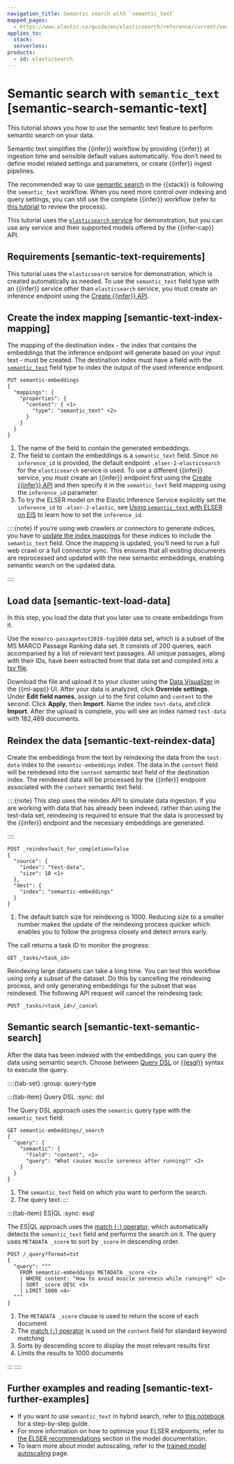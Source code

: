 ```yaml
---
navigation_title: Semantic search with `semantic_text`
mapped_pages:
  - https://www.elastic.co/guide/en/elasticsearch/reference/current/semantic-search-semantic-text.html
applies_to:
  stack:
  serverless:
products:
  - id: elasticsearch
---
```


# Semantic search with `semantic_text` [semantic-search-semantic-text]

This tutorial shows you how to use the semantic text feature to perform semantic search on your data.

Semantic text simplifies the {{infer}} workflow by providing {{infer}} at ingestion time and sensible default values automatically. You don’t need to define model related settings and parameters, or create {{infer}} ingest pipelines.

The recommended way to use [semantic search](../semantic-search.md) in the {{stack}} is following the `semantic_text` workflow. When you need more control over indexing and query settings, you can still use the complete {{infer}} workflow (refer to  [this tutorial](../../../explore-analyze/elastic-inference/inference-api.md) to review the process).

This tutorial uses the [`elasticsearch` service](https://www.elastic.co/docs/api/doc/elasticsearch/operation/operation-inference-put-elasticsearch) for demonstration, but you can use any service and their supported models offered by the {{infer-cap}} API.

## Requirements [semantic-text-requirements]

This tutorial uses the `elasticsearch` service for demonstration, which is created automatically as needed. To use the `semantic_text` field type with an {{infer}} service other than `elasticsearch` service, you must create an inference endpoint using the [Create {{infer}} API](https://www.elastic.co/docs/api/doc/elasticsearch/operation/operation-inference-put).

## Create the index mapping [semantic-text-index-mapping]

The mapping of the destination index - the index that contains the embeddings that the inference endpoint will generate based on your input text - must be created. The destination index must have a field with the [`semantic_text`](elasticsearch://reference/elasticsearch/mapping-reference/semantic-text.md) field type to index the output of the used inference endpoint.

```console
PUT semantic-embeddings
{
  "mappings": {
    "properties": {
      "content": { <1>
        "type": "semantic_text" <2>
      }
    }
  }
}
```

1. The name of the field to contain the generated embeddings.
2. The field to contain the embeddings is a `semantic_text` field. Since no `inference_id` is provided, the default endpoint `.elser-2-elasticsearch` for the `elasticsearch` service is used. To use a different {{infer}} service, you must create an {{infer}} endpoint first using the [Create {{infer}} API](https://www.elastic.co/docs/api/doc/elasticsearch/operation/operation-inference-put) and then specify it in the `semantic_text` field mapping using the `inference_id` parameter.
3. To try the ELSER model on the Elastic Inference Service explicitly set the `inference_id` to `.elser-2-elastic`, see [Using `semantic_text` with ELSER on EIS](https://www.elastic.co/docs/reference/elasticsearch/mapping-reference/semantic-text#using-elser-on-eis) to learn how to set the `inference_id`. 

::::{note}
If you’re using web crawlers or connectors to generate indices, you have to [update the index mappings](https://www.elastic.co/docs/api/doc/elasticsearch/operation/operation-indices-put-mapping) for these indices to include the `semantic_text` field. Once the mapping is updated, you’ll need to run a full web crawl or a full connector sync. This ensures that all existing documents are reprocessed and updated with the new semantic embeddings, enabling semantic search on the updated data.

::::



## Load data [semantic-text-load-data]

In this step, you load the data that you later use to create embeddings from it.

Use the `msmarco-passagetest2019-top1000` data set, which is a subset of the MS MARCO Passage Ranking data set. It consists of 200 queries, each accompanied by a list of relevant text passages. All unique passages, along with their IDs, have been extracted from that data set and compiled into a [tsv file](https://github.com/elastic/stack-docs/blob/main/docs/en/stack/ml/nlp/data/msmarco-passagetest2019-unique.tsv).

Download the file and upload it to your cluster using the [Data Visualizer](../../../manage-data/ingest/upload-data-files.md) in the {{ml-app}} UI. After your data is analyzed, click **Override settings**. Under **Edit field names**, assign `id` to the first column and `content` to the second. Click **Apply**, then **Import**. Name the index `test-data`, and click **Import**. After the upload is complete, you will see an index named `test-data` with 182,469 documents.


## Reindex the data [semantic-text-reindex-data]

Create the embeddings from the text by reindexing the data from the `test-data` index to the `semantic-embeddings` index. The data in the `content` field will be reindexed into the `content` semantic text field of the destination index. The reindexed data will be processed by the {{infer}} endpoint associated with the `content` semantic text field.

::::{note}
This step uses the reindex API to simulate data ingestion. If you are working with data that has already been indexed, rather than using the test-data set, reindexing is required to ensure that the data is processed by the {{infer}} endpoint and the necessary embeddings are generated.

::::


```console
POST _reindex?wait_for_completion=false
{
  "source": {
    "index": "test-data",
    "size": 10 <1>
  },
  "dest": {
    "index": "semantic-embeddings"
  }
}
```

1. The default batch size for reindexing is 1000. Reducing size to a smaller number makes the update of the reindexing process quicker which enables you to follow the progress closely and detect errors early.


The call returns a task ID to monitor the progress:

```console
GET _tasks/<task_id>
```

Reindexing large datasets can take a long time. You can test this workflow using only a subset of the dataset. Do this by cancelling the reindexing process, and only generating embeddings for the subset that was reindexed. The following API request will cancel the reindexing task:

```console
POST _tasks/<task_id>/_cancel
```


## Semantic search [semantic-text-semantic-search]

After the data has been indexed with the embeddings, you can query the data using semantic search. Choose between [Query DSL](/explore-analyze/query-filter/languages/querydsl.md) or [{{esql}}](elasticsearch://reference/query-languages/esql.md) syntax to execute the query.

::::{tab-set}
:group: query-type

:::{tab-item} Query DSL
:sync: dsl

The Query DSL approach uses the `semantic` query type with the `semantic_text` field:

```esql
GET semantic-embeddings/_search
{
  "query": {
    "semantic": {
      "field": "content", <1>
      "query": "What causes muscle soreness after running?" <2>
    }
  }
}
```

1. The `semantic_text` field on which you want to perform the search.
2. The query text.
:::

:::{tab-item} ES|QL
:sync: esql

The ES|QL approach uses the [match (`:`) operator](elasticsearch://reference/query-languages/esql/functions-operators/operators.md#esql-match-operator), which automatically detects the `semantic_text` field and performs the search on it. The query uses `METADATA _score` to sort by `_score` in descending order.


```console
POST /_query?format=txt
{
  "query": """
    FROM semantic-embeddings METADATA _score <1>
    | WHERE content: "How to avoid muscle soreness while running?" <2>
    | SORT _score DESC <3>
    | LIMIT 1000 <4>
  """
}
```
1. The `METADATA _score` clause is used to return the score of each document
2. The [match (`:`) operator](elasticsearch://reference/query-languages/esql/functions-operators/operators.md#esql-match-operator) is used on the `content` field for standard keyword matching
3. Sorts by descending score to display the most relevant results first
4. Limits the results to 1000 documents

:::
::::


## Further examples and reading [semantic-text-further-examples]

* If you want to use `semantic_text` in hybrid search, refer to [this notebook](https://colab.research.google.com/github/elastic/elasticsearch-labs/blob/main/notebooks/search/09-semantic-text.ipynb) for a step-by-step guide.
* For more information on how to optimize your ELSER endpoints, refer to [the ELSER recommendations](/explore-analyze/machine-learning/nlp/ml-nlp-elser.md#elser-recommendations) section in the model documentation.
* To learn more about model autoscaling, refer to the [trained model autoscaling](../../../deploy-manage/autoscaling/trained-model-autoscaling.md) page.
